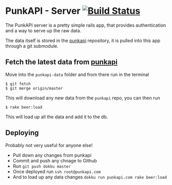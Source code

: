 # PunkAPI - Server [![Build Status](https://travis-ci.org/samjbmason/punkapi-server.svg?branch=master)](https://travis-ci.org/samjbmason/punkapi-server)

The PunkAPI server is a pretty simple rails app, that provides authentication and a way to serve up the raw data.

The data itself is stored in the [punkapi](https://github.com/samjbmason/punkapi) repository, it is pulled into this app through a git submodule.

## Fetch the latest data from [punkapi](https://github.com/samjbmason/punkapi)
Move into the `punkapi-data` folder and from there run in the terminal

```
$ git fetch
$ git merge origin/master
```

This will download any new data from the `punkapi` repo, you can then run

```
$ rake beer:load
```

This will load up all the data and add it to the db.

## Deploying
Probably not very useful for anyone else!

- Pull down any changes from punkapi
- Commit and push any chnage to Github
- Run `git push dokku master`
- Once deployed run `ssh root@punkapi.com`
- And to load up any data changes `dokku run punkapi.com rake beer:load`
